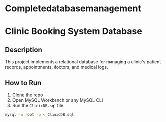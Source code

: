# Completedatabasemanagement
# Clinic Booking System Database

## Description
This project implements a relational database for managing a clinic's patient records, appointments, doctors, and medical logs.

## How to Run
1. Clone the repo
2. Open MySQL Workbench or any MySQL CLI
3. Run the `ClinicDB.sql` file

```bash
mysql -u root -p < ClinicDB.sql
